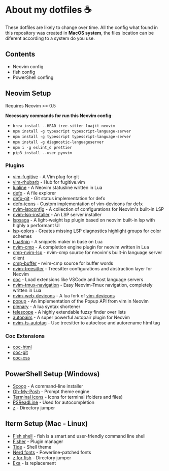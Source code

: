 # About my dotfiles ☕️

These dotfiles are likely to change over time. All the config what found in this repository was created in **MacOS system**, the files location can be diferent according to a system do you use.

## Contents

- Neovim config
- fish config
- PowerShell confing

## Neovim Setup

Requires Neovim >= 0.5

**Necessary commands for run this Neovim config**:

- `brew install --HEAD tree-sitter luajit neovim`
- `npm install -g typescript typescript-language-server`
- `npm install -g typescript typescript-language-server`
- `npm install -g diagnostic-languageserver`
- `npm i -g eslint_d prettier`
- `pip3 install --user pynvim`

### Plugins

- [vim-fugitive](https://github.com/tpope/vim-fugitive) - A Vim plug for git<br>
- [vim-rhubarb](https://github.com/tpope/vim-rhubarb) - Hub for fugitive.vim<br>
- [lualine](https://github.com/nvim-lualine/lualine.nvim) - A Neovim statusline written in Lua<br>
- [defx](https://github.com/Shougo/defx.nvim) - A file explorer<br>
- [defx-git](https://github.com/kristijanhusak/defx-git) - Git status implementation for defx<br>
- [defx-icons](https://github.com/kristijanhusak/defx-icons) - Custom implementation of vim-devicons for defx<br>
- [nvim-lspconfig](https://github.com/neovim/nvim-lspconfig) - A collection of configurations for Neovim's built-in LSP<br>
- [nvim-lsp-installer](https://github.com/williamboman/nvim-lsp-installer/) - An LSP server installer<br>
- [lspsaga](https://github.com/glepnir/lspsaga.nvim) - A light-weight lsp plugin based on neovim built-in lsp with highly a performant UI<br>
- [lsp-colors](https://github.com/folke/lsp-colors.nvim) - Creates missing LSP diagnostics highlight groups for color schemes<br>
- [LuaSnip](https://github.com/L3MON4D3/LuaSnip) - A snippets maker in base on Lua<br>
- [nvim-cmp](https://github.com/hrsh7th/nvim-cmp) - A completion engine plugin for neovim written in Lua<br>
- [cmp-nvim-lsp](https://github.com/hrsh7th/cmp-nvim-lsp) - nvim-cmp source for neovim's built-in language server client<br>
- [cmp-buffer](https://github.com/hrsh7th/cmp-buffer) - nvim-cmp source for buffer words<br>
- [nvim-treesitter](https://github.com/nvim-treesitter/nvim-treesitter) - Treesitter configurations and abstraction layer for Neovim<br>
- [coc](https://github.com/neoclide/coc.nvim) - Load extensions like VSCode and host language servers<br>
- [nvim-tmux-navigation](https://github.com/alexghergh/nvim-tmux-navigation) - Easy Neovim-Tmux navigation, completely written in Lua<br>
- [nvim-web-devicons](https://github.com/kyazdani42/nvim-web-devicons) - A lua fork of [vim-devicons](https://github.com/ryanoasis/vim-devicons)<br>
- [popup](https://github.com/nvim-lua/popup.nvim) - An implementation of the Popup API from vim in Neovim<br>
- [plenary](https://github.com/nvim-lua/plenary.nvim) - A lua syntax shortener<br>
- [telescope](https://github.com/nvim-telescope/telescope.nvim) - A highly extendable fuzzy finder over lists<br>
- [autopairs](https://github.com/windwp/nvim-autopairs) - A super powerful autopair plugin for Neovim<br>
- [nvim-ts-autotag](https://github.com/windwp/nvim-ts-autotag) - Use treesitter to autoclose and autorename html tag<br>

### Coc Extensions

- [coc-html](https://github.com/neoclide/coc-html) <br>
- [coc-git](https://github.com/neoclide/coc-git) <br>
- [coc-css](https://github.com/neoclide/coc-css) <br>

## PowerShell Setup (Windows)

- [Scoop](https://scoop.sh/) - A command-line installer<br>
- [Oh-My-Posh](https://ohmyposh.dev/) - Prompt theme engine<br>
- [Terminal icons](https://github.com/devblackops/Terminal-Icons) - Icons for terminal (folders and files)<br>
- [PSReadLine](https://github.com/PowerShell/PSReadLine) - Used for autocompletion<br>
- [z](https://www.powershellgallery.com/packages/z/1.1.9) - Directory jumper<br>

## Iterm Setup (Mac - Linux)

- [Fish shell](https://fishshell.com/) - fish is a smart and user-friendly command line shell<br>
- [Fisher](https://github.com/jorgebucaran/fisher) - Plugin manager<br>
- [Tide](https://github.com/IlanCosman/tide) - Shell theme<br>
- [Nerd fonts](https://github.com/ryanoasis/nerd-fonts) - Powerline-patched fonts<br>
- [z for fish](https://github.com/jethrokuan/z) - Directory jumper<br>
- [Exa](https://the.exa.website/) - ls replacement<br>
